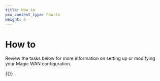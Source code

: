 ```yaml
---
title: How to
pcx_content_type: how-to
weight: 5
---
```


# How to

Review the tasks below for more information on setting up or modifying your Magic WAN configuration.

{{<directory-listing>}}

